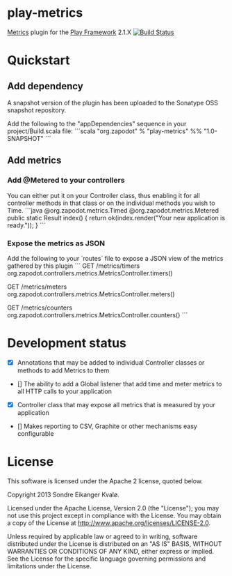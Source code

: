 play-metrics
============

[Metrics](https://github.com/codahale/metrics) plugin for the [Play Framework](http://www.playframework.com/) 2.1.X [![Build Status](https://travis-ci.org/zapodot/play-metrics.png?branch=master)](https://travis-ci.org/zapodot/play-metrics)

Quickstart
==========

Add dependency
--------------

A snapshot version of the plugin has been uploaded to the Sonatype OSS snapshot repository.

Add the following to the "appDependencies" sequence in your project/Build.scala file:
´´´scala
"org.zapodot" % "play-metrics" %% "1.0-SNAPSHOT"
´´´

Add metrics
-----------
### Add @Metered to your controllers
You can either put it on your Controller class, thus enabling it for all controller methods in that class
or on the individual methods you wish to Time.
´´´java
@org.zapodot.metrics.Timed
@org.zapodot.metrics.Metered
public static Result index() {
    return ok(index.render("Your new application is ready."));
}
´´´

### Expose the metrics as JSON
Add the following to your ´routes´ file to expose a JSON view of the metrics gathered by this plugin
´´´
GET     /metrics/timers             org.zapodot.controllers.metrics.MetricsController.timers()

GET     /metrics/meters             org.zapodot.controllers.metrics.MetricsController.meters()

GET     /metrics/counters           org.zapodot.controllers.metrics.MetricsController.counters()
´´´


Development status
==================
- [x] Annotations that may be added to individual Controller classes or methods to add Metrics to them
- [] The ability to add a Global listener that add time and meter metrics to all HTTP calls to your application
- [x] Controller class that may expose all metrics that is measured by your application
- [] Makes reporting to CSV, Graphite or other mechanisms easy configurable

License
========

This software is licensed under the Apache 2 license, quoted below.

Copyright 2013 Sondre Eikanger Kvalø.

Licensed under the Apache License, Version 2.0 (the "License"); you may not use this project except in compliance with the License. You may obtain a copy of the License at http://www.apache.org/licenses/LICENSE-2.0.

Unless required by applicable law or agreed to in writing, software distributed under the License is distributed on an "AS IS" BASIS, WITHOUT WARRANTIES OR CONDITIONS OF ANY KIND, either express or implied. See the License for the specific language governing permissions and limitations under the License.